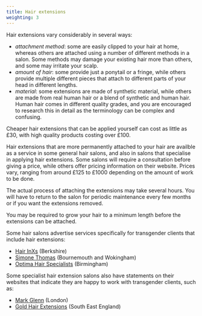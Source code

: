 ```yaml
---
title: Hair extensions
weighting: 3
---
```


Hair extensions vary considerably in several ways:

- *attachment method*: some are easily clipped to your hair at home, whereas others are attached using a number of different methods in a salon. Some methods may damage your existing hair more than others, and some may irritate your scalp.
- *amount of hair*: some provide just a ponytail or a fringe, while others provide multiple different pieces that attach to different parts of your head in different lengths.
- *material*: some extensions are made of synthetic material, while others are made from real human hair or a blend of synthetic and human hair. Human hair comes in different quality grades, and you are encouraged to research this in detail as the terminology can be complex and confusing.

Cheaper hair extensions that can be applied yourself can cost as little as £30, with high quality products costing over £100.

Hair extensions that are more permanently attached to your hair are availble as a service in some general hair salons, and also in salons that specialise in applying hair extensions. Some salons will require a consultation before giving a price, while others  offer pricing information on their website. Prices vary, ranging from around £125 to £1000 depending on the amount of work to be done.

The actual process of attaching the extensions may take several hours. You will have to return to the salon for periodic maintenance every few months or if you want the extensions removed.

You may be required to grow your hair to a minimum length before the extensions can be attached.

Some hair salons advertise services specifically for transgender clients that include hair extensions:

- [Hair InXs](http://www.hairinxs.com/transgender.html) (Berkshire)
- [Simone Thomas](https://www.simonethomas.com/transgender-hair-salon/) (Bournemouth and Wokingham)
- [Optima Hair Specialists](http://www.optimahair.co.uk/hair-loss-services/women/transgender/) (Birmingham)

Some specialist hair extension salons also have statements on their websites that indicate they are happy to work with transgender clients, such as:

- [Mark Glenn](http://www.markglenn.com) (London)
- [Gold Hair Extensions](http://www.goldhairextensions.com) (South East England)

